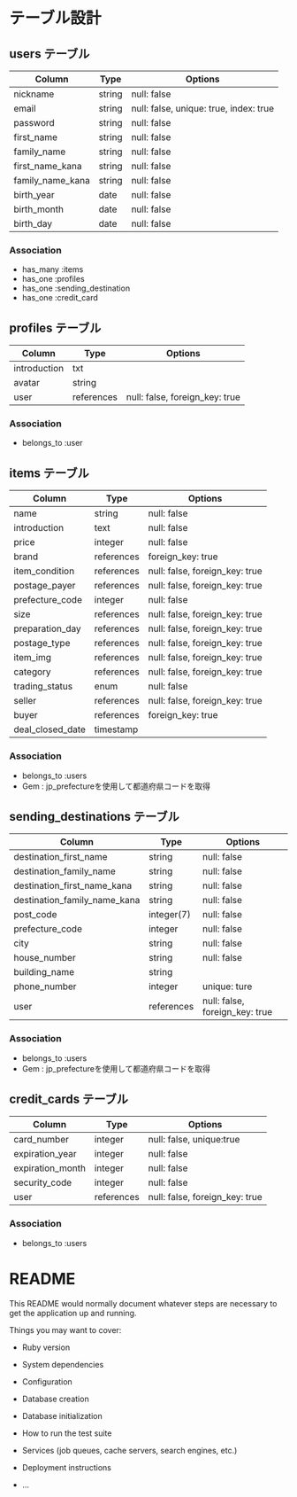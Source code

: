 # テーブル設計

## users テーブル

| Column              | Type   | Options                                |
| --------------------|--------|----------------------------------------|
| nickname            | string | null: false                            |
| email               | string | null: false, unique: true, index: true |
| password            | string | null: false                            |
| first_name          | string | null: false                            |
| family_name         | string | null: false                            |
| first_name_kana     | string | null: false                            |
| family_name_kana    | string | null: false                            |
| birth_year          | date   | null: false                            |
| birth_month         | date   | null: false                            |
| birth_day           | date   | null: false                            |

### Association

- has_many :items
- has_one :profiles
- has_one :sending_destination
- has_one :credit_card

## profiles テーブル

| Column             | Type       | Options                        |
| -------------------|------------|--------------------------------|                  
| introduction       | txt        |                                |
| avatar             | string     |                                |
| user               | references | null: false, foreign_key: true |

### Association

- belongs_to :user

## items テーブル

| Column              | Type         | Options                        |
| --------------------| -------------|--------------------------------|
| name                | string       | null: false                    |
| introduction        | text         | null: false                    |
| price               | integer      | null: false                    |
| brand               | references   | foreign_key: true              |
| item_condition      | references   | null: false, foreign_key: true |
| postage_payer       | references   | null: false, foreign_key: true |
| prefecture_code     | integer      | null: false                    |
| size                | references   | null: false, foreign_key: true |
| preparation_day     | references   | null: false, foreign_key: true |
| postage_type        | references   | null: false, foreign_key: true |
| item_img            | references   | null: false, foreign_key: true |
| category            | references   | null: false, foreign_key: true |
| trading_status      | enum         | null: false                    |
| seller              | references   | null: false, foreign_key: true |
| buyer               | references   | foreign_key: true              |
| deal_closed_date    | timestamp    |                                |

### Association

- belongs_to :users
- Gem : jp_prefectureを使用して都道府県コードを取得

## sending_destinations テーブル

| Column                        | Type         | Options                        |
| ------------------------------|--------------|--------------------------------|
| destination_first_name        | string       | null: false                    |
| destination_family_name       | string       | null: false                    |
| destination_first_name_kana   | string       | null: false                    |
| destination_family_name_kana  | string       | null: false                    |
| post_code                     | integer(7)   | null: false                    |
| prefecture_code               | integer      | null: false                    |
| city                          | string       | null: false                    |
| house_number                  | string       | null: false                    |
| building_name                 | string       |                                |
| phone_number                  | integer      |unique: ture                    |
| user                          | references   | null: false, foreign_key: true |

### Association

- belongs_to :users
- Gem : jp_prefectureを使用して都道府県コードを取得

## credit_cards テーブル

| Column                        | Type         | Options                        |
| ------------------------------|--------------|--------------------------------|
| card_number                   | integer      | null: false, unique:true       |
| expiration_year               | integer      | null: false                    |
| expiration_month              | integer      | null: false                    |
| security_code                 | integer      | null: false                    |
| user                          | references   | null: false, foreign_key: true |

### Association

- belongs_to :users


# README

This README would normally document whatever steps are necessary to get the
application up and running.

Things you may want to cover:

* Ruby version

* System dependencies

* Configuration

* Database creation

* Database initialization

* How to run the test suite

* Services (job queues, cache servers, search engines, etc.)

* Deployment instructions

* ...
